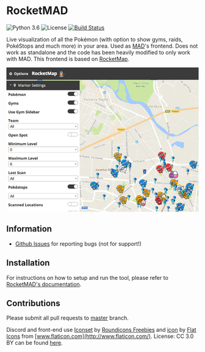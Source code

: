 # RocketMAD

![Python 3.6](https://img.shields.io/badge/python-3.6-blue.svg) ![License](https://img.shields.io/github/license/RocketMap/RocketMap.svg) [![Build Status](https://travis-ci.org/RocketMap/RocketMap.svg?branch=develop)](https://travis-ci.org/RocketMap/RocketMap)

Live visualization of all the Pokémon (with option to show gyms, raids, PokéStops and much more) in your area. Used as [MAD](https://github.com/Map-A-Droid/MAD)'s frontend. Does not work as standalone and the code has been heavily modified to only work with MAD. This frontend is based on [RocketMap](https://github.com/RocketMap/RocketMap).

![Map](https://github.com/cecpk/RocketMAD/blob/master/static/RocketMap.png)

## Information
* [Github Issues](https://github.com/cecpk/RocketMAD/issues) for reporting bugs (not for support!)

## Installation

For instructions on how to setup and run the tool, please refer to [RocketMAD's documentation](https://osm-rocketmap.readthedocs.io).

## Contributions

Please submit all pull requests to [master](https://github.com/cecpk/RocketMAD/tree/master) branch.

Discord and front-end use [Iconset](http://www.flaticon.com/packs/packs/pokemon-go/) by [Roundicons Freebies](http://www.flaticon.com/authors/roundicons-freebies/) and [icon](http://www.flaticon.com/free-icon/rocket_178158) by [Flat Icons](http://flat-icons.com/) from [www.flaticon.com](http://www.flaticon.com/). License: CC 3.0 BY can be found [here](http://creativecommons.org/licenses/by/3.0/).
